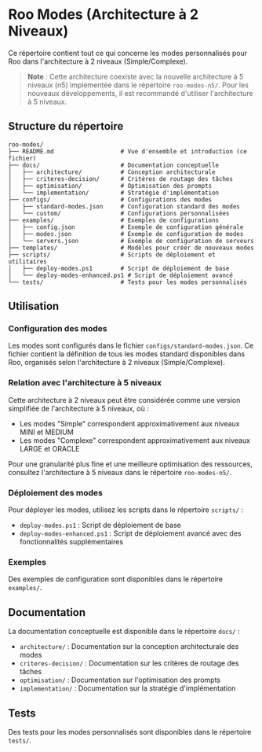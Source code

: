 # Roo Modes (Architecture à 2 Niveaux)

Ce répertoire contient tout ce qui concerne les modes personnalisés pour Roo dans l'architecture à 2 niveaux (Simple/Complexe).

> **Note** : Cette architecture coexiste avec la nouvelle architecture à 5 niveaux (n5) implémentée dans le répertoire `roo-modes-n5/`. Pour les nouveaux développements, il est recommandé d'utiliser l'architecture à 5 niveaux.

## Structure du répertoire

```
roo-modes/
├── README.md                   # Vue d'ensemble et introduction (ce fichier)
├── docs/                       # Documentation conceptuelle
│   ├── architecture/           # Conception architecturale
│   ├── criteres-decision/      # Critères de routage des tâches
│   ├── optimisation/           # Optimisation des prompts
│   └── implementation/         # Stratégie d'implémentation
├── configs/                    # Configurations des modes
│   ├── standard-modes.json     # Configuration standard des modes
│   └── custom/                 # Configurations personnalisées
├── examples/                   # Exemples de configurations
│   ├── config.json             # Exemple de configuration générale
│   ├── modes.json              # Exemple de configuration de modes
│   └── servers.json            # Exemple de configuration de serveurs
├── templates/                  # Modèles pour créer de nouveaux modes
├── scripts/                    # Scripts de déploiement et utilitaires
│   ├── deploy-modes.ps1        # Script de déploiement de base
│   └── deploy-modes-enhanced.ps1 # Script de déploiement avancé
└── tests/                      # Tests pour les modes personnalisés
```

## Utilisation

### Configuration des modes

Les modes sont configurés dans le fichier `configs/standard-modes.json`. Ce fichier contient la définition de tous les modes standard disponibles dans Roo, organisés selon l'architecture à 2 niveaux (Simple/Complexe).

### Relation avec l'architecture à 5 niveaux

Cette architecture à 2 niveaux peut être considérée comme une version simplifiée de l'architecture à 5 niveaux, où :
- Les modes "Simple" correspondent approximativement aux niveaux MINI et MEDIUM
- Les modes "Complexe" correspondent approximativement aux niveaux LARGE et ORACLE

Pour une granularité plus fine et une meilleure optimisation des ressources, consultez l'architecture à 5 niveaux dans le répertoire `roo-modes-n5/`.

### Déploiement des modes

Pour déployer les modes, utilisez les scripts dans le répertoire `scripts/` :

- `deploy-modes.ps1` : Script de déploiement de base
- `deploy-modes-enhanced.ps1` : Script de déploiement avancé avec des fonctionnalités supplémentaires

### Exemples

Des exemples de configuration sont disponibles dans le répertoire `examples/`.

## Documentation

La documentation conceptuelle est disponible dans le répertoire `docs/` :

- `architecture/` : Documentation sur la conception architecturale des modes
- `criteres-decision/` : Documentation sur les critères de routage des tâches
- `optimisation/` : Documentation sur l'optimisation des prompts
- `implementation/` : Documentation sur la stratégie d'implémentation

## Tests

Des tests pour les modes personnalisés sont disponibles dans le répertoire `tests/`.